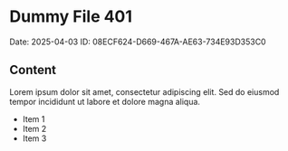 # Dummy File 401

Date: 2025-04-03
ID: 08ECF624-D669-467A-AE63-734E93D353C0

## Content

Lorem ipsum dolor sit amet, consectetur adipiscing elit.
Sed do eiusmod tempor incididunt ut labore et dolore magna aliqua.

* Item 1
* Item 2
* Item 3

